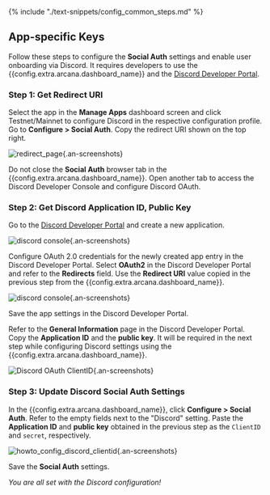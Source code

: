 {% include "./text-snippets/config_common_steps.md" %}

## App-specific Keys

Follow these steps to configure the **Social Auth** settings and enable user onboarding via Discord. It requires developers to use the {{config.extra.arcana.dashboard_name}} and the [Discord Developer Portal](https://discord.com/developers/applications).

### Step 1: Get Redirect URI  

Select the app in the **Manage Apps** dashboard screen and click Testnet/Mainnet to configure Discord in the respective configuration profile. Go to **Configure > Social Auth**. Copy the redirect URI shown on the top right.

![redirect_page](/img/an_dApp_config_redirect_uri.png){.an-screenshots}

Do not close the **Social Auth** browser tab in the {{config.extra.arcana.dashboard_name}}. Open another tab to access the Discord Developer Console and configure Discord OAuth.

### Step 2: Get Discord Application ID, Public Key

Go to the [Discord Developer Portal](https://discord.com/developers/applications) and create a new application. 

![discord console](/img/an_dApp_discord_dev_console.png){.an-screenshots}

Configure OAuth 2.0 credentials for the newly created app entry in the Discord Developer Portal. Select **OAuth2** in the Discord Developer Portal and refer to the **Redirects** field. Use the **Redirect URI** value copied in the previous step from the  {{config.extra.arcana.dashboard_name}}.

![discord console](/img/an_dApp_discord_dev_oauth_uri.png){.an-screenshots}

Save the app settings in the Discord Developer Portal. 

Refer to the **General Information** page in the Discord Developer Portal. Copy the **Application ID** and the **public key**. It will be required in the next step while configuring Discord settings using the  {{config.extra.arcana.dashboard_name}}. 

![Discord OAuth ClientID](/img/an_dApp_discord_clientID.png){.an-screenshots}

### Step 3: Update Discord Social Auth Settings

In the {{config.extra.arcana.dashboard_name}}, click **Configure > Social Auth**. Refer to the empty fields next to the "Discord" setting. Paste the **Application ID** and **public key** obtained in the previous step as the `ClientID` and `secret`, respectively. 

![howto_config_discord_clientid](/img/an_dApp_discord_config.png){.an-screenshots}

Save the **Social Auth** settings. 

*You are all set with the Discord configuration!*